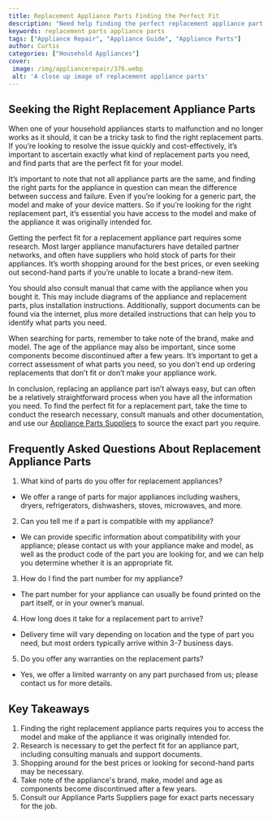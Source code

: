 ```yaml
---
title: Replacement Appliance Parts Finding the Perfect Fit
description: "Need help finding the perfect replacement appliance part Learn tips for finding compatible parts and assessing their quality in this helpful blog post"
keywords: replacement parts appliance parts
tags: ["Appliance Repair", "Appliance Guide", "Appliance Parts"]
author: Curtis
categories: ["Household Appliances"]
cover: 
 image: /img/appliancerepair/376.webp
 alt: 'A close up image of replacement appliance parts'
---
```

## Seeking the Right Replacement Appliance Parts

When one of your household appliances starts to malfunction and no longer works as it should, it can be a tricky task to find the right replacement parts. If you’re looking to resolve the issue quickly and cost-effectively, it’s important to ascertain exactly what kind of replacement parts you need, and find parts that are the perfect fit for your model.

It’s important to note that not all appliance parts are the same, and finding the right parts for the appliance in question can mean the difference between success and failure. Even if you’re looking for a generic part, the model and make of your device matters. So if you’re looking for the right replacement part, it’s essential you have access to the model and make of the appliance it was originally intended for.

Getting the perfect fit for a replacement appliance part requires some research. Most larger appliance manufacturers have detailed partner networks, and often have suppliers who hold stock of parts for their appliances. It’s worth shopping around for the best prices, or even seeking out second-hand parts if you’re unable to locate a brand-new item.

You should also consult manual that came with the appliance when you bought it. This may include diagrams of the appliance and replacement parts, plus installation instructions. Additionally, support documents can be found via the internet, plus more detailed instructions that can help you to identify what parts you need.

When searching for parts, remember to take note of the brand, make and model. The age of the appliance may also be important, since some components become discontinued after a few years. It’s important to get a correct assessment of what parts you need, so you don’t end up ordering replacements that don’t fit or don’t make your appliance work.

In conclusion, replacing an appliance part isn’t always easy, but can often be a relatively straightforward process when you have all the information you need. To find the perfect fit for a replacement part, take the time to conduct the research necessary, consult manuals and other documentation, and use our [Appliance Parts Suppliers](./pages/appliance-parts-suppliers/) to source the exact part you require.

## Frequently Asked Questions About Replacement Appliance Parts
1. What kind of parts do you offer for replacement appliances?
 - We offer a range of parts for major appliances including washers, dryers, refrigerators, dishwashers, stoves, microwaves, and more.

2. Can you tell me if a part is compatible with my appliance?
 - We can provide specific information about compatibility with your appliance; please contact us with your appliance make and model, as well as the product code of the part you are looking for, and we can help you determine whether it is an appropriate fit.

3. How do I find the part number for my appliance?
 - The part number for your appliance can usually be found printed on the part itself, or in your owner’s manual.

4. How long does it take for a replacement part to arrive?
 - Delivery time will vary depending on location and the type of part you need, but most orders typically arrive within 3-7 business days.

5. Do you offer any warranties on the replacement parts?
 - Yes, we offer a limited warranty on any part purchased from us; please contact us for more details.

## Key Takeaways
1. Finding the right replacement appliance parts requires you to access the model and make of the appliance it was originally intended for. 
2. Research is necessary to get the perfect fit for an appliance part, including consulting manuals and support documents. 
3. Shopping around for the best prices or looking for second-hand parts may be necessary.
4. Take note of the appliance's brand, make, model and age as components become discontinued after a few years.
5. Consult our Appliance Parts Suppliers page for exact parts necessary for the job.
